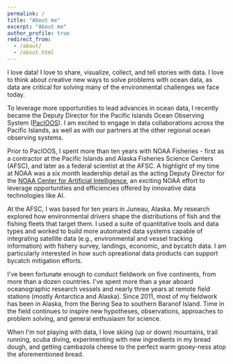 ```yaml
---
permalink: /
title: "About me"
excerpt: "About me"
author_profile: true
redirect_from: 
  - /about/
  - /about.html
---
```


I love data! I love to share, visualize, collect, and tell stories with data. I love to think about creative new ways to solve problems with ocean data, as data are critical for solving many of the environmental challenges we face today.

To leverage more opportunities to lead advances in ocean data, I recently became the Deputy Director for the Pacific Islands Ocean Observing System ([PacIOOS](www.pacioos.hawaii.edu)). I am excited to engage in data collaborations across the Pacific Islands, as well as with our partners at the other regional ocean observing systems. 

Prior to PacIOOS, I spent more than ten years with NOAA Fisheries - first as a contractor at the Pacific Islands and Alaska Fisheries Science Centers (AFSC), and later as a federal scientist at the AFSC. A highlight of my time at NOAA was a six month leadership detail as the acting Deputy Director for the [NOAA Center for Artificial Intelligence](noaa.gov/ai), an exciting NOAA effort to leverage opportunities and efficiencies offered by innovative data technologies like AI. 

At the AFSC, I was based for ten years in Juneau, Alaska. My research explored how environmental drivers shape the distributions of fish and the fishing fleets that target them. I used a suite of quantitative tools and data types and worked  to build more automated data systems capable of integrating satellite data (e.g., environmental and vessel tracking information) with fishery survey, landings, economic, and bycatch data. I am particularly interested in how such opreational data products can support bycatch mitigation efforts. 
  
I've been fortunate enough to conduct fieldwork on five continents, from more than a dozen countries. I've spent more than a year aboard oceanographic research vessels and nearly three years at remote field stations (mostly Antarctica and Alaska). Since 2011, most of my fieldwork has been in Alaska, from the Bering Sea to southern Baranof Island. Time in the field continues to inspire new hypotheses, observations, approaches to problem solving, and general enthusiasm for science. 

When I'm not playing with data, I love skiing (up or down) mountains, trail running, scuba diving, experimenting with new ingredients in my bread dough, and getting cambazola cheese to the perfect warm gooey-ness atop the aforementioned bread.
